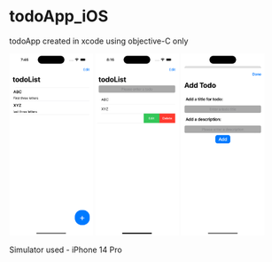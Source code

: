 # todoApp_iOS
todoApp created in xcode using objective-C only

<img src="ss.png" width=30% height=30%> <img src="ss1.png" width=30% height=30%> <img src="ss2.png" width=30% height=30%>


Simulator used - iPhone 14 Pro
